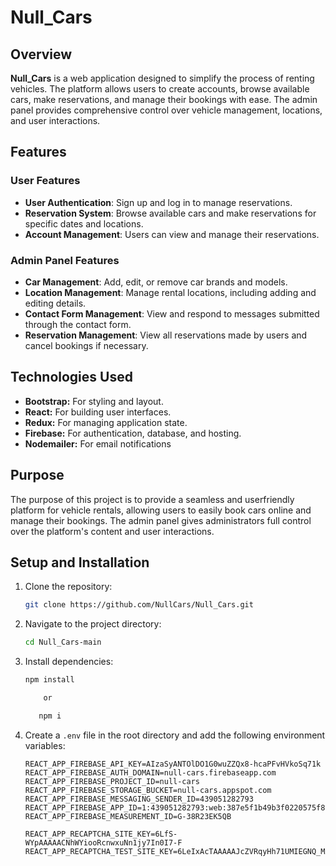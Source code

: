 # Null_Cars
## Overview

**Null_Cars** is a web application designed to simplify the process of renting vehicles.
 The platform allows users to create accounts, browse available cars, make reservations, and manage their bookings with ease.
 The admin panel provides comprehensive control over vehicle management, locations, and user interactions.


## Features

### User Features
- **User Authentication**: Sign up and log in to manage reservations.
- **Reservation System**: Browse available cars and make reservations for specific dates and locations.
- **Account Management**: Users can view and manage their reservations.

### Admin Panel Features
- **Car Management**: Add, edit, or remove car brands and models.
- **Location Management**: Manage rental locations, including adding and editing details.
- **Contact Form Management**: View and respond to messages submitted through the contact form.
- **Reservation Management**: View all reservations made by users and cancel bookings if necessary.

## Technologies Used
- **Bootstrap:** For styling and layout.
- **React:** For building user interfaces.
- **Redux:** For managing application state.
- **Firebase:** For authentication, database, and hosting.
- **Nodemailer:** For email notifications

## Purpose

The purpose of this project is to provide a seamless and userfriendly platform for vehicle rentals, allowing users to easily
book cars online and manage their bookings. The admin panel
gives administrators full control over the platform's content and
user interactions.



## Setup and Installation

1. Clone the repository:
    ```bash
    git clone https://github.com/NullCars/Null_Cars.git
    ```
2. Navigate to the project directory:
    ```bash
    cd Null_Cars-main
    ```
3. Install dependencies:
    ```bash
    npm install 
   
        or
   
       npm i 
    ```
4. Create a `.env` file in the root directory and add the following environment variables:
    ```plaintext
    REACT_APP_FIREBASE_API_KEY=AIzaSyANTOlDO1G0wuZZQx8-hcaPFvHVkoSq71k
    REACT_APP_FIREBASE_AUTH_DOMAIN=null-cars.firebaseapp.com
    REACT_APP_FIREBASE_PROJECT_ID=null-cars
    REACT_APP_FIREBASE_STORAGE_BUCKET=null-cars.appspot.com
    REACT_APP_FIREBASE_MESSAGING_SENDER_ID=439051282793
    REACT_APP_FIREBASE_APP_ID=1:439051282793:web:387e5f1b49b3f0220575f8
    REACT_APP_FIREBASE_MEASUREMENT_ID=G-38R23EK5QB
    
    REACT_APP_RECAPTCHA_SITE_KEY=6LfS-WYpAAAAACNhWYiooRcnwxuNn1jy7In0I7-F
    REACT_APP_RECAPTCHA_TEST_SITE_KEY=6LeIxAcTAAAAAJcZVRqyHh71UMIEGNQ_MXjiZKhI
    ```








